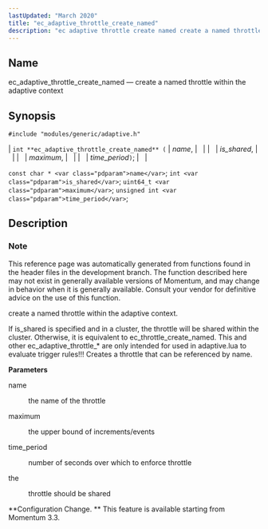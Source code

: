```yaml
---
lastUpdated: "March 2020"
title: "ec_adaptive_throttle_create_named"
description: "ec adaptive throttle create named create a named throttle within the adaptive context int ec adaptive throttle create named name is shared maximum time period const char name int is shared uint 64 t maximum unsigned int time period This reference page was automatically generated from functions found in the..."
---
```


<a name="apis.ec_adaptive_throttle_create_named"></a> 
## Name

ec_adaptive_throttle_create_named — create a named throttle within the adaptive context

## Synopsis

`#include "modules/generic/adaptive.h"`

| `int **ec_adaptive_throttle_create_named** (` | <var class="pdparam">name</var>, |   |
|   | <var class="pdparam">is_shared</var>, |   |
|   | <var class="pdparam">maximum</var>, |   |
|   | <var class="pdparam">time_period</var>`)`; |   |

`const char * <var class="pdparam">name</var>`;
`int <var class="pdparam">is_shared</var>`;
`uint64_t <var class="pdparam">maximum</var>`;
`unsigned int <var class="pdparam">time_period</var>`;<a name="idp46795904"></a> 
## Description

### Note

This reference page was automatically generated from functions found in the header files in the development branch. The function described here may not exist in generally available versions of Momentum, and may change in behavior when it is generally available. Consult your vendor for definitive advice on the use of this function.

create a named throttle within the adaptive context.

If is_shared is specified and in a cluster, the throttle will be shared within the cluster. Otherwise, it is equivalent to ec_throttle_create_named. This and other ec_adaptive_throttle_* are only intended for used in adaptive.lua to evaluate trigger rules!!! Creates a throttle that can be referenced by name.

**<a name="idp46799568"></a> Parameters**

<dl class="variablelist">

<dt>name</dt>

<dd>

the name of the throttle

</dd>

<dt>maximum</dt>

<dd>

the upper bound of increments/events

</dd>

<dt>time_period</dt>

<dd>

number of seconds over which to enforce throttle

</dd>

<dt>the</dt>

<dd>

throttle should be shared

</dd>

</dl>

**Configuration Change. ** This feature is available starting from Momentum 3.3.